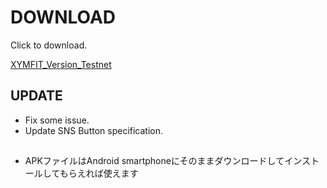 # DOWNLOAD

Click to download.

[XYMFIT_Version_Testnet](xymfit_TEST.apk)

## UPDATE
  - Fix some issue.
  - Update SNS Button specification.

## 
- APKファイルはAndroid smartphoneにそのままダウンロードしてインストールしてもらえれば使えます
